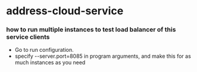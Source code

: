 # address-cloud-service

### how to run multiple instances to test load balancer of this service clients
- Go to run configuration.
- specify --server.port=8085 in program arguments, and make this for as much instances as you need
